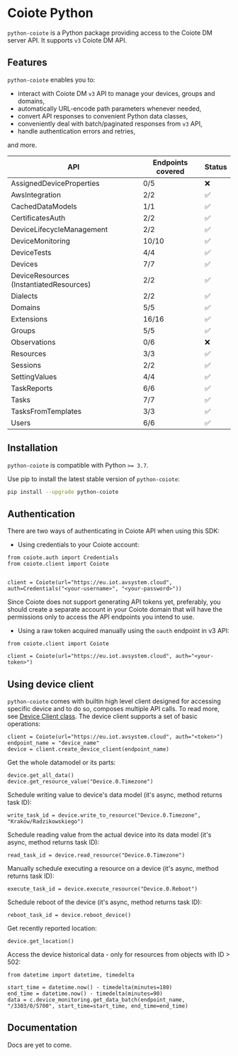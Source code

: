 # Coiote Python

`python-coiote` is a Python package providing access to the Coiote DM server API. It supports `v3` Coiote DM API.

## Features

`python-coiote` enables you to:

- interact with Coiote DM `v3` API to manage your devices, groups and domains,
- automatically URL-encode path parameters whenever needed,
- convert API responses to convenient Python data classes,
- conveniently deal with batch/paginated responses from `v3` API,
- handle authentication errors and retries,

and more.

| API                                     | Endpoints covered | Status |
|-----------------------------------------|-------------------|--------|
| AssignedDeviceProperties                | 0/5               | ❌      |
| AwsIntegration                          | 2/2               | ✅      |
| CachedDataModels                        | 1/1               | ✅      |
| CertificatesAuth                        | 2/2               | ✅      |
| DeviceLifecycleManagement               | 2/2               | ✅      |
| DeviceMonitoring                        | 10/10             | ✅      |
| DeviceTests                             | 4/4               | ✅      |
| Devices                                 | 7/7               | ✅      |
| DeviceResources (InstantiatedResources) | 2/2               | ✅      |
| Dialects                                | 2/2               | ✅      |
| Domains                                 | 5/5               | ✅      |
| Extensions                              | 16/16             | ✅      |
| Groups                                  | 5/5               | ✅      |
| Observations                            | 0/6               | ❌      |
| Resources                               | 3/3               | ✅      |
| Sessions                                | 2/2               | ✅      |
| SettingValues                           | 4/4               | ✅      |
| TaskReports                             | 6/6               | ✅      |
| Tasks                                   | 7/7               | ✅      |
| TasksFromTemplates                      | 3/3               | ✅      |
| Users                                   | 6/6               | ✅      |

## Installation

`python-coiote` is compatible with Python `>= 3.7`.

Use pip to install the latest stable version of `python-coiote`:

```bash
pip install --upgrade python-coiote
```

## Authentication

There are two ways of authenticating in Coiote API when using this SDK:

- Using credentials to your Coiote account:

```
from coiote.auth import Credentials
from coiote.client import Coiote


client = Coiote(url="https://eu.iot.avsystem.cloud", auth=Credentials("<your-username>", "<your-password>")) 
```

Since Coiote does not support generating API tokens yet, preferably, you should create a separate account in your Coiote
domain
that will have the permissions only to access the API endpoints you intend to use.

- Using a raw token acquired manually using the `oauth` endpoint in v3 API:

```
from coiote.client import Coiote

client = Coiote(url="https://eu.iot.avsystem.cloud", auth="<your-token>") 
```

## Using device client

`python-coiote` comes with builtin high level client designed for accessing specific device and to do so, composes
multiple API calls.
To read more, see [Device Client class](src/coiote/device_client.py). The device client supports a set of basic
operations:

```python3
client = Coiote(url="https://eu.iot.avsystem.cloud", auth="<token>")
endpoint_name = "device_name"
device = client.create_device_client(endpoint_name)
```

Get the whole datamodel or its parts:

```python3
device.get_all_data()
device.get_resource_value("Device.0.Timezone")
```

Schedule writing value to device's data model (it's async, method returns task ID):

```python3
write_task_id = device.write_to_resource("Device.0.Timezone", "Kraków/Radzikowskiego")
```

Schedule reading value from the actual device into its data model (it's async, method returns task ID):

```python3
read_task_id = device.read_resource("Device.0.Timezone")
```

Manually schedule executing a resource on a device (it's async, method returns task ID):

```python3
execute_task_id = device.execute_resource("Device.0.Reboot")
```

Schedule reboot of the device (it's async, method returns task ID):

```python3
reboot_task_id = device.reboot_device()
```

Get recently reported location:

```python3
device.get_location()
```

Access the device historical data - only for resources from objects with ID > 502:

```python3
from datetime import datetime, timedelta

start_time = datetime.now() - timedelta(minutes=180)
end_time = datetime.now() - timedelta(minutes=90)
data = c.device_monitoring.get_data_batch(endpoint_name, "/3303/0/5700", start_time=start_time, end_time=end_time)
```

## Documentation

Docs are yet to come.
